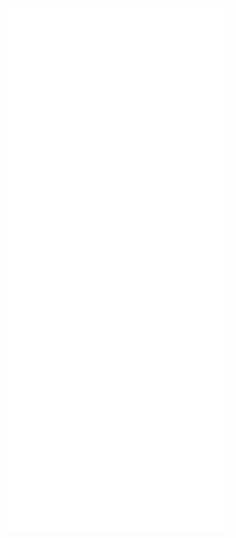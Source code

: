 <a href="https://github.com/BoettcherDasOriginal?tab=repositories#gh-dark-mode-only">
  <img src="https://github.com/BoettcherDasOriginal/gh-stats/blob/master/generated/overview.svg#gh-dark-mode-only" />
  <img src="https://github.com/BoettcherDasOriginal/gh-stats/blob/master/generated/languages.svg#gh-dark-mode-only" />
</a>
<a href="https://github.com/BoettcherDasOriginal?tab=repositories#gh-light-mode-only">
  <img src="https://github.com/BoettcherDasOriginal/gh-stats/blob/master/generated/overview.svg#gh-light-mode-only" />
  <img src="https://github.com/BoettcherDasOriginal/gh-stats/blob/master/generated/languages.svg#gh-light-mode-only" />
</a>
